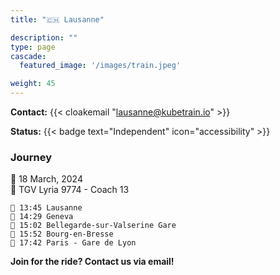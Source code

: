 ```yaml
---
title: "🇨🇭 Lausanne"

description: ""
type: page
cascade:
  featured_image: '/images/train.jpeg'

weight: 45
---
```


**Contact:** {{< cloakemail "lausanne@kubetrain.io" >}}

**Status:** {{< badge text="Independent" icon="accessibility" >}}

### Journey

📅 18 March, 2024  
🚂 TGV Lyria 9774 - Coach 13

```
🚂 13:45 Lausanne
🚏 14:29 Geneva
🚏 15:02 Bellegarde-sur-Valserine Gare
🚏 15:52 Bourg-en-Bresse
🚉 17:42 Paris - Gare de Lyon
```

**Join for the ride? Contact us via email!**

<!--more-->
